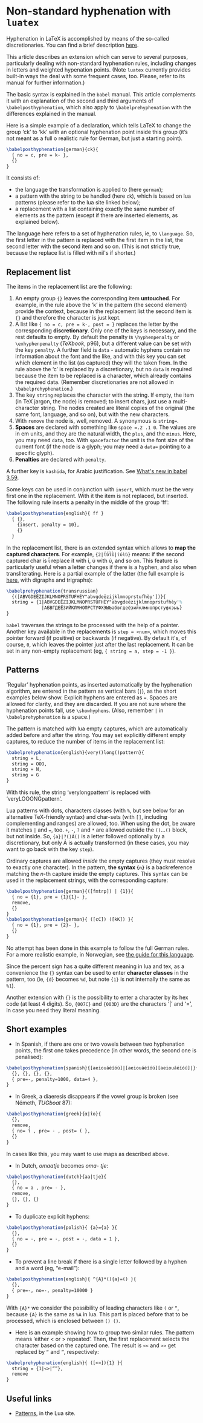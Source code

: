 # Non-standard hyphenation with `luatex`

Hyphenation in LaTeX is accomplished by means of the so-called
discretionaries. You can find a brief description
[here](http://latexref.xyz/Line-breaking.html).

This article describes an extension which can serve to several
purposes, particularly dealing with non-standard hyphenation rules,
including changes in letters and weighted hypenation points.
(Note `luatex` currently provides built-in ways the deal with some
frequent cases, too. Please, refer to its manual for further
information.)

The basic syntax is explained in the `babel` manual. This article
complements it with an explanation of the second and third arguments of
`\babelposthyphenation`, which also apply to `\babelprehyphenation`
with the differences explained in the manual.

Here is a simple example of a declaration, which tells LaTeX to change
the group ‘ck’ to ‘kk’ with an optional hyphenation point inside this
group (it’s not meant as a full o realistic rule for German, but just a
starting point).
```tex
\babelposthyphenation{german}{ck}{
  { no = c, pre = k- },
  {}
}
```
It consists of:
* the language the transformation is applied to (here `german`);
* a pattern with the string to be handled (here `ck`), which is based
  on lua patterns (please refer to the lua site linked below);
* a replacement with a list containing exactly the same number of
  elements as the pattern (except if there are inserted elements, as
  explained below).

The language here refers to a set of hyphenation rules, ie, to
`\language`. So, the first letter in the pattern is replaced with the
first item in the list, the second letter with the second item and so
on. (This is not strictly true, because the replace list is filled with
nil's if shorter.)

## Replacement list

The items in the replacement list are the following:

1. An empty group `{}` leaves the corresponding item **untouched**. For
example, in the rule above the ‘k’ in the pattern (the second element)
provide the context, because in the replacement list the second item is
`{}` and therefore the character is just kept.
2. A list like `{ no = c, pre = k-, post = }` replaces the letter by
the corresponding **discretionary**. Only one of the keys is necessary,
and the rest defaults to empty. By default the penalty is
`\hyphenpenalty` or `\exhyphenpenalty` (_TeXbook_, p96), but a
different value can be set with the key `penalty`. A further field is
`data` - automatic hyphens contain no information about the font and
the like, and with this key you can set which element in the list (as
captured) they will the taken from. In the rule above the ‘c’ is
replaced by a discretionary, but no `data` is required because the
item to be replaced is a character, which already contains the required
data. (Remember discretionaries are not allowed in
`\babelprehyphenation`.)
3. The key `string` replaces the character with the string. If empty,
the item (in TeX jargon, the node) is removed; to insert chars, just
use a multi-character string. The nodes created are literal copies of
the original (the same font, language, and so on), but with the new
characters.
4. With `remove` the node is, well, removed. A synonymous is `string=`.
5. **Spaces** are declared with something like `space =.2
.1 0`. The values are in em units, and they are the natural width, the
`plus`, and the `minus`. Here, you may need `data`, too. With
`spacefactor` the unit is the font size of the current font (if the
node is a glyph; you may need a `data=` pointing to a specific glyph).
6. **Penalties** are declared with `penalty`.

A further key is `kashida`, for Arabic justification. See [What's new in
babel 3.59](whats-new-in-babel-3.59.md). 

Some keys can be used in conjunction with `insert`, which must be the
very first one in the replacement. With it the item is not replaced,
but inserted. The following rule inserts a penalty in the middle of the
group ‘ff’:
```tex
\babelposthyphenation{english}{ ff }
  { {},
    {insert, penalty = 10},
    {}
  }
```

In the replacement list, there is an extended syntax which allows to
**map the captured characters**. For example, `{2|ΐΰῒῢ|ίύὶὺ}` means: if
the second captured char is ΐ replace it with ί, ύ with ύ, and so on.
This feature is particularly useful when a letter changes if there is a
hyphen, and also when transliterating. Here is a partial example of the
latter (the full example is [here](https://latex3.github.io/babel/news/whats-new-in-babel-3.44.html),
with digraphs and trigraphs):
```tex
\babelprehyphenation{transrussian}
  {([ABVGDEËZIJKLMNOPRSTUFHÈY"abvgdeëzijklmnoprstufhèy'])}{
  string = {1|ABVGDEËZIJKLMNOPRSTUFHÈY"abvgdeëzijklmnoprstufhèy'%
             |АБВГДЕЁЗИЙКЛМНОПРСТУФХЭЫЬабвгдеёзийклмнопрстуфхэыь}
}
```
`babel` traverses the strings to be processed with the help of a
pointer. Another key available in the replacements is `step = <num>`,
which moves this pointer forward (if positive) or backwards (if
negative). By default it's, of course, `0`, which leaves the pointer
just after the last replacement. It can be set in any non-empty
replacement (eg, `{ string = a, step = -1 }`).


## Patterns

‘Regular’ hyphenation points, as inserted automatically by the
hyphenation algorithm, are entered in the pattern as vertical bars
(`|`), as the short examples below show. Explicit hyphens are entered
as `=`. Spaces are allowed for clarity, and they are discarded. If you
are not sure where the hyphenation points fall, use `\showhyphens`.
(Also, remember `|` in `\babelprehyphenation` is a space.)

The pattern is matched with lua empty captures, which are automatically
added before and after the string. You may set explicitly different
empty captures, to reduce the number of items in the replacement list:
```tex
\babelprehyphenation{english}{very()long()pattern}{
  string = L,
  string = OOO,
  string = N,
  string = G
}
```
With this rule, the string ‘verylongpattern’ is replaced with
‘veryLOOONGpattern’.

Lua patterns with dots, characters classes (with `%`, but see below for
an alternative TeX-friendly syntax) and char-sets (with `[]`, including
complementing and ranges) are allowed, too. When using the dot, be
aware it matches `|` and `=`, too. `+`, `-`, `?` and `*` are allowed
outside the `()`...`()` block, but not inside. So, `{a}|?()Á()` is a
letter followed optionally by a discretionary, but only Á is actually
transformed (in these cases, you may want to go back with the key
`step`).

Ordinary captures are allowed _inside_ the empty captures (they must
resolve to exactly one character). In the pattern, **the syntax `{n}`**
is a backreference matching the _n_-th capture inside the empty
captures. This syntax can be used in the replacement strings, with the
corresponding capture:
```tex
\babelposthyphenation{german}{([fmtrp]) | {1}}{
  { no = {1}, pre = {1}{1}- },
  remove,
  {}
}
\babelposthyphenation{german}{ ([cC]) ([kK]) }{
  { no = {1}, pre = {2}- },
  {}
}
```
No attempt has been done in this example to follow the full German
rules. For a more realistic example, in Norwegian, see [the guide for
this
language](https://latex3.github.io/babel/guides/locale-norwegian.html#hyphenation).

Since the percent sign has a quite different meaning in lua and tex, as
a convenience the `{}` syntax can be used to enter **character classes**
in the pattern, too (ie, `{d}` becomes `%d`, but note `{1}` is not
internally the same as `%1`).

Another extension with `{}` is the possibility to enter a character by
its hex code (at least 4 digits). So, `{007C}` and `{003D}` are the
characters ‘|’ and ‘=’, in case you need they literal meaning.

## Short examples

* In Spanish, if there are one or two vowels between two hyphenation
  points, the first one takes precedence (in other words, the second
  one is penalised):
```tex
\babelposthyphenation{spanish}{[aeiouáéíóú]|[aeiouáéíóú][aeiouáéíóú]|}{
  {}, {}, {}, {},
  { pre=-, penalty=1000, data=4 },
}
```
* In Greek, a diaeresis disappears if the vowel group is broken (see
  Németh, _TUGboat_ 87):
```tex
\babelposthyphenation{greek}{α|ΐο}{
  {},
  remove,
  { no= ΐ , pre= - , post= ί },
  {}
}
```
In cases like this, you may want to use maps as described above.

* In Dutch, _omaatje_ becomes _oma- tje_:
```tex
\babelposthyphenation{dutch}{aa|tje}{
  {},
  { no = a , pre= - },
  remove,
  {}, {}, {}
}
```
* To duplicate explicit hyphens:
```tex
\babelposthyphenation{polish}{ {a}={a} }{
  {},
  { no = -, pre = -, post = -, data = 1 },
  {}
}
```

* To prevent a line break if there is a single letter followed by a
  hyphen and a word (eg, “e-mail”):
```tex
\babelposthyphenation{english}{ ^{A}*(){a}=() }{
  {},
  { pre=-, no=-, penalty=10000 }
}
```
With `{A}*` we consider the possibility of leading characters like `(`
or `“`, because `{A}` is the same as `%A` in lua. This part is placed
before that to be processed, which is enclosed between `() ()`.

* Here is an example showing how to group two similar rules. The
  pattern means ‘either < or > repeated’. Then, the first replacement
  selects the character based on the captured one. The result is `<<`
  and `>>` get replaced by `“` and `”`, respectively:
```tex
\babelprehyphenation{english}{ ([<>]){1} }{
  string = {1|<>|“”},
  remove
}
```

## Useful links

* [Patterns](https://www.lua.org/pil/20.2.html), in the Lua site.
